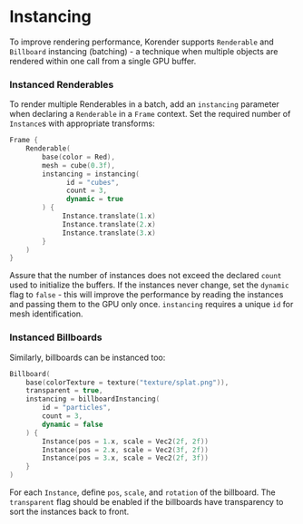 # Instancing

To improve rendering performance, Korender supports `Renderable` and `Billboard` instancing (batching) - a technique when multiple objects are rendered within one call from a single GPU buffer.

### Instanced Renderables

To render multiple Renderables in a batch, add an `instancing` parameter when declaring a `Renderable` in a `Frame` context. Set the required number of `Instance`s with appropriate transforms:

````kotlin
Frame { 
    Renderable(
        base(color = Red),
        mesh = cube(0.3f),
        instancing = instancing(
              id = "cubes",
              count = 3,
              dynamic = true
        ) {
             Instance.translate(1.x)
             Instance.translate(2.x)
             Instance.translate(3.x)
        }
    )
}
````
Assure that the number of instances does not exceed the declared `count` used to initialize the buffers. If the instances never change, set the `dynamic` flag to `false` - this will improve the performance by reading the instances and passing them to the GPU only once. `instancing` requires a unique `id` for mesh identification.

### Instanced Billboards

Similarly, billboards can be instanced too:

````kotlin
Billboard(
    base(colorTexture = texture("texture/splat.png")), 
    transparent = true, 
    instancing = billboardInstancing(
        id = "particles",
        count = 3,
        dynamic = false
    ) {
        Instance(pos = 1.x, scale = Vec2(2f, 2f))
        Instance(pos = 2.x, scale = Vec2(3f, 2f))
        Instance(pos = 3.x, scale = Vec2(2f, 3f))
    }
)
````
For each `Instance`, define `pos`, `scale`, and `rotation` of the billboard. The `transparent` flag should be enabled if the billboards have transparency to sort the instances back to front.